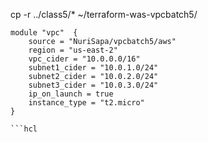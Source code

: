 cp -r ../class5/* ~/terraform-was-vpcbatch5/ 


```hcl
module "vpc"  {
    source = "NuriSapa/vpcbatch5/aws" 
    region = "us-east-2"
    vpc_cider = "10.0.0.0/16"
    subnet1_cider = "10.0.1.0/24"
    subnet2_cider = "10.0.2.0/24"
    subnet3_cider = "10.0.3.0/24"
    ip_on_launch = true
    instance_type = "t2.micro"
}

```hcl
